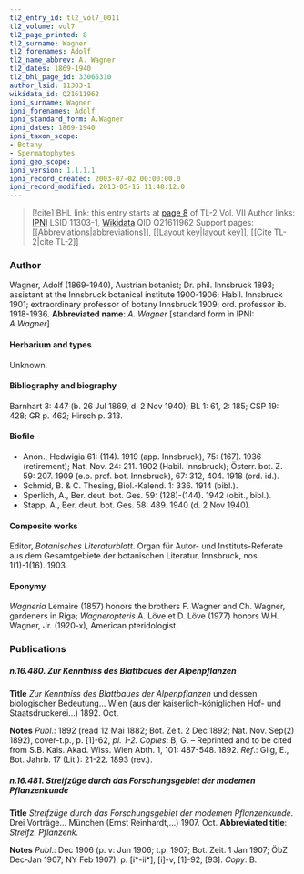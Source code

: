```yaml
---
tl2_entry_id: tl2_vol7_0011
tl2_volume: vol7
tl2_page_printed: 8
tl2_surname: Wagner
tl2_forenames: Adolf
tl2_name_abbrev: A. Wagner
tl2_dates: 1869-1940
tl2_bhl_page_id: 33066310
author_lsid: 11303-1
wikidata_id: Q21611962
ipni_surname: Wagner
ipni_forenames: Adolf
ipni_standard_form: A.Wagner
ipni_dates: 1869-1940
ipni_taxon_scope: 
- Botany
- Spermatophytes
ipni_geo_scope: 
ipni_version: 1.1.1.1
ipni_record_created: 2003-07-02 00:00:00.0
ipni_record_modified: 2013-05-15 11:48:12.0
---
```


> [!cite] BHL link: this entry starts at [page 8](https://www.biodiversitylibrary.org/page/33066310) of TL-2 Vol. VII
> Author links: [IPNI](https://www.ipni.org/a/11303-1) LSID 11303-1, [Wikidata](https://www.wikidata.org/wiki/Q21611962) QID Q21611962
> Support pages: [[Abbreviations|abbreviations]], [[Layout key|layout key]], [[Cite TL-2|cite TL-2]]

### Author

Wagner, Adolf (1869-1940), Austrian botanist; Dr. phil. Innsbruck 1893; assistant at the Innsbruck botanical institute 1900-1906; Habil. Innsbruck 1901; extraordinary professor of botany Innsbruck 1909; ord. professor ib. 1918-1936. 
**Abbreviated name**: *A. Wagner* \[standard form in IPNI: *A.Wagner*\]

#### Herbarium and types

Unknown.

#### Bibliography and biography

Barnhart 3: 447 (b. 26 Jul 1869, d. 2 Nov 1940); BL 1: 61, 2: 185; CSP 19: 428; GR p. 462; Hirsch p. 313.

#### Biofile

- Anon., Hedwigia 61: (114). 1919 (app. Innsbruck), 75: (167). 1936 (retirement); Nat. Nov. 24: 211. 1902 (Habil. Innsbruck); Österr. bot. Z. 59: 207. 1909 (e.o. prof. bot. Innsbruck), 67: 312, 404. 1918 (ord. id.).
- Schmid, B. & C. Thesing, Biol.-Kalend. 1: 336. 1914 (bibl.).
- Sperlich, A., Ber. deut. bot. Ges. 59: (128)-(144). 1942 (obit., bibl.).
- Stapp, A., Ber. deut. bot. Ges. 58: 489. 1940 (d. 2 Nov 1940).

#### Composite works

Editor, *Botanisches Literaturblatt*. Organ für Autor- und Instituts-Referate aus dem Gesamtgebiete der botanischen Literatur, Innsbruck, nos. 1(1)-1(16). 1903.

#### Eponymy

*Wagneria* Lemaire (1857) honors the brothers F. Wagner and Ch. Wagner, gardeners in Riga; *Wagneropteris* A. Löve et D. Löve (1977) honors W.H. Wagner, Jr. (1920-x), American pteridologist.

### Publications

##### n.16.480. Zur Kenntniss des Blattbaues der Alpenpflanzen

**Title**
*Zur Kenntniss des Blattbaues der Alpenpflanzen* und dessen biologischer Bedeutung... Wien (aus der kaiserlich-königlichen Hof- und Staatsdruckerei...) 1892. Oct.

**Notes**
*Publ*.: 1892 (read 12 Mai 1882; Bot. Zeit. 2 Dec 1892; Nat. Nov. Sep(2) 1892), cover-t.p., p. \[1\]-62, *pl. 1-2. Copies*: B, G. – Reprinted and to be cited from S.B. Kais. Akad. Wiss. Wien Abth. 1, 101: 487-548. 1892.
*Ref*.: Gilg, E., Bot. Jahrb. 17 (Lit.): 21-22. 1893 (rev.).

##### n.16.481. Streifzüge durch das Forschungsgebiet der modemen Pflanzenkunde

**Title**
*Streifzüge durch das Forschungsgebiet der modemen Pflanzenkunde*. Drei Vorträge... München (Ernst Reinhardt,...) 1907. Oct.
**Abbreviated title**: *Streifz. Pflanzenk.*

**Notes**
*Publ*.: Dec 1906 (p. v: Jun 1906; t.p. 1907; Bot. Zeit. 1 Jan 1907; ÖbZ Dec-Jan 1907; NY Feb 1907), p. \[i\*-ii\*\], \[i\]-v, \[1\]-92, \[93\]. *Copy*: B.

